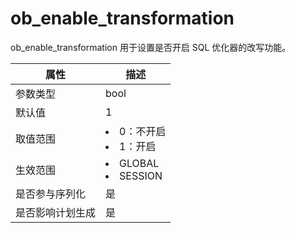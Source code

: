 # ob_enable_transformation

ob_enable_transformation 用于设置是否开启 SQL 优化器的改写功能。

|  **属性**  |                                                   **描述**                                                   |
|----------|------------------------------------------------------------------------------------------------------------|
| 参数类型     | bool                                                                                                       |
| 默认值      | 1                                                                                                          |
| 取值范围     | <li> 0：不开启   <li> 1：开启        |
| 生效范围     | <li> GLOBAL   <li> SESSION    |
| 是否参与序列化  | 是                                                                                                          |
| 是否影响计划生成 | 是                                                                                                          |
